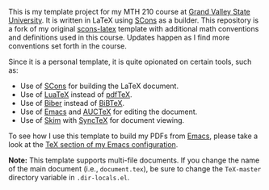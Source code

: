 This is my template project for my MTH 210 course at [Grand Valley State University][gvsu]. It is written in LaTeX using [SCons][scons] as a builder. This repository is a fork of my original [scons-latex][scons-latex] template with additional math conventions and definitions used in this course. Updates happen as I find more conventions set forth in the course.

[gvsu]: http://gvsu.edu/
[scons-latex]: https://github.com/seanfisk/scons-latex

Since it is a personal template, it is quite opionated on certain tools, such as:

* Use of [SCons][scons] for building the LaTeX document.
* Use of [LuaTeX][luatex] instead of [pdfTeX][pdftex].
* Use of [Biber][biber] instead of [BiBTeX][bibtex].
* Use of [Emacs][emacs] and [AUCTeX][auctex] for editing the document.
* Use of [Skim][skim] with [SyncTeX][synctex] for document viewing.

[scons]: http://scons.org/
[luatex]: http://www.luatex.org/
[pdftex]: http://www.tug.org/applications/pdftex/
[biber]: http://biblatex-biber.sourceforge.net/
[bibtex]: http://www.ctan.org/pkg/bibtex
[emacs]: http://www.gnu.org/software/emacs/
[auctex]: http://www.gnu.org/software/auctex/
[skim]: http://skim-app.sourceforge.net/index.html
[synctex]: http://mactex-wiki.tug.org/wiki/index.php/SyncTeX

To see how I use this template to build my PDFs from [Emacs][emacs], please take a look at the [TeX section of my Emacs configuration][sean-tex-emacs].

[sean-tex-emacs]: https://github.com/seanfisk/emacs/blob/sean/personal/personal-tex.el

**Note:** This template supports multi-file documents. If you change the name of the main document (i.e., `document.tex`), be sure to change the `TeX-master` directory variable in `.dir-locals.el`.

